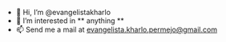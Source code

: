 - 👋 Hi, I’m @evangelistakharlo
- 👀 I’m interested in ** anything **
- 📫 Send me a mail at evangelista.kharlo.permejo@gmail.com

<!---
evangelistakharlo/evangelistakharlo is a ✨ special ✨ repository because its `README.md` (this file) appears on your GitHub profile.
You can click the Preview link to take a look at your changes.
--->
